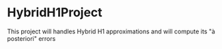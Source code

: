 # HybridH1Project
This project will handles Hybrid H1 approximations and will compute its "à posteriori" errors
